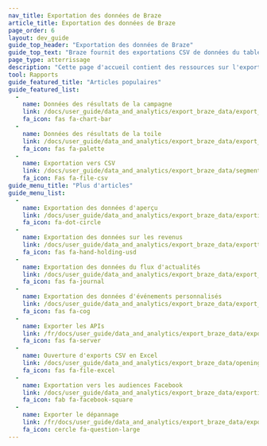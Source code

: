 ```yaml
---
nav_title: Exportation des données de Braze
article_title: Exportation des données de Braze
page_order: 6
layout: dev_guide
guide_top_header: "Exportation des données de Braze"
guide_top_text: "Braze fournit des exportations CSV de données du tableau de bord Braze, vous permettant de les analyser avec une variété d'outils. Voici les différents types de données que vous pouvez exporter depuis le tableau de bord, ainsi que des conseils pour ouvrir les données dans Excel et effectuer des exportations avec notre API.<br><br>Avant d'effectuer votre exportation, assurez-vous d'avoir sélectionné le bon intervalle de temps depuis lequel vous souhaitez afficher les données."
page_type: atterrissage
description: "Cette page d'accueil contient des ressources sur l'exportation de données de Braze, telles que des rapports et des graphiques."
tool: Rapports
guide_featured_title: "Articles populaires"
guide_featured_list:
  - 
    name: Données des résultats de la campagne
    link: /docs/user_guide/data_and_analytics/export_braze_data/export_campaign_results_data/
    fa_icon: fas fa-chart-bar
  - 
    name: Données des résultats de la toile
    link: /docs/user_guide/data_and_analytics/export_braze_data/export_canvas_data/
    fa_icon: fas fa-palette
  - 
    name: Exportation vers CSV
    link: /docs/user_guide/data_and_analytics/export_braze_data/segment_data_to_csv/
    fa_icon: Fas fa-file-csv
guide_menu_title: "Plus d'articles"
guide_menu_list:
  - 
    name: Exportation des données d'aperçu
    link: /docs/user_guide/data_and_analytics/export_braze_data/exporting_app_usage_data/
    fa_icon: fa-dot-circle
  - 
    name: Exportation des données sur les revenus
    link: /docs/user_guide/data_and_analytics/export_braze_data/exportting_revenue_data/
    fa_icon: fas fa-hand-holding-usd
  - 
    name: Exportation des données du flux d'actualités
    link: /docs/user_guide/data_and_analytics/export_braze_data/export_news_feed_data/
    fa_icon: fas fa-journal
  - 
    name: Exportation des données d'événements personnalisés
    link: /docs/user_guide/data_and_analytics/export_braze_data/export_custom_event_data/
    fa_icon: fas fa-cog
  - 
    name: Exporter les APIs
    link: /fr/docs/user_guide/data_and_analytics/export_braze_data/export_apis/
    fa_icon: fas fa-server
  - 
    name: Ouverture d'exports CSV en Excel
    link: /docs/user_guide/data_and_analytics/export_braze_data/opening_csv_reports_in_excel/
    fa_icon: fas fa-file-excel
  - 
    name: Exportation vers les audiences Facebook
    link: /docs/user_guide/data_and_analytics/export_braze_data/exporting_to_facebook_audiences/
    fa_icon: fab fa-facebook-square
  - 
    name: Exporter le dépannage
    link: /fr/docs/user_guide/data_and_analytics/export_braze_data/export_troubleshooting/
    fa_icon: cercle fa-question-large
---
```


